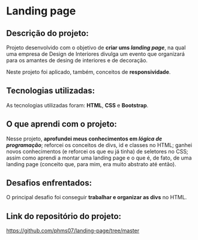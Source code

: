 # Landing page

## Descrição do projeto:
Projeto desenvolvido com o objetivo de <b>criar ums <i>landing page</i></b>, na qual uma empresa de Design de Interiores divulga um evento que organizará para os amantes de desing de interiores e de decoração. 

Neste projeto foi aplicado, também, conceitos de <b>responsividade</b>.

## Tecnologias utilizadas:
As tecnologias utilizadas foram: <b>HTML</b>, <b>CSS</b> e <b>Bootstrap</b>.

## O que aprendi com o projeto:
Nesse projeto, <b>aprofundei meus conhecimentos em <i>lógica de programação</i></b>; reforcei os conceitos de divs, id e classes no HTML; ganhei novos conhecimentos (e reforcei os que eu já tinha) de seletores no CSS; assim como aprendi a montar uma landing page e o que é, de fato, de uma landing page (conceito que, para mim, era muito abstrato até então).

## Desafios enfrentados:
O principal desafio foi conseguir <b>trabalhar e organizar as divs</b> no HTML.

## Link do repositório do projeto:
https://github.com/phms07/landing-page/tree/master
